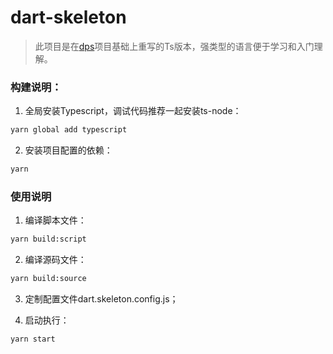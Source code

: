 # dart-skeleton

> 此项目是在[dps](https://github.com/famanoder/dps)项目基础上重写的Ts版本，强类型的语言便于学习和入门理解。

### 构建说明：

1. 全局安装Typescript，调试代码推荐一起安装ts-node：
```sh
yarn global add typescript
```

2. 安装项目配置的依赖：
```sh
yarn
```

### 使用说明

1. 编译脚本文件：
```sh
yarn build:script
```

2. 编译源码文件：
```sh
yarn build:source
```

3. 定制配置文件dart.skeleton.config.js；

4. 启动执行：
```sh
yarn start
```